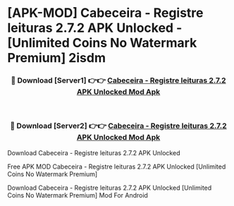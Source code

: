# [APK-MOD] Cabeceira - Registre leituras 2.7.2 APK Unlocked - [Unlimited Coins No Watermark Premium] 2isdm



<div align="center">
<h3>🔴 Download [Server1] 👉👉 <a href="https://momento.my/?title=Cabeceira_-_Registre_leituras_2.7.2_APK_Unlocked">Cabeceira - Registre leituras 2.7.2 APK Unlocked Mod Apk</a></h3><br>

<h3>🔴 Download [Server2] 👉👉 <a href="https://momento.my/?title=Cabeceira_-_Registre_leituras_2.7.2_APK_Unlocked">Cabeceira - Registre leituras 2.7.2 APK Unlocked Mod Apk</a></h3>
</div>



Download Cabeceira - Registre leituras 2.7.2 APK Unlocked 

Free APK MOD Cabeceira - Registre leituras 2.7.2 APK Unlocked [Unlimited Coins No Watermark Premium]

Download Cabeceira - Registre leituras 2.7.2 APK Unlocked [Unlimited Coins No Watermark Premium] Mod For Android
